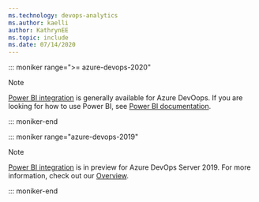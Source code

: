 ```yaml
---
ms.technology: devops-analytics
ms.author: kaelli
author: KathrynEE
ms.topic: include
ms.date: 07/14/2020
---
```

 

::: moniker range=">= azure-devops-2020"

> [!NOTE]  
> [Power BI integration](/azure/devops/report/powerbi/) is generally available for Azure DevOops. If you are looking for how to use Power BI, see [Power BI documentation](/power-bi/). 

 
::: moniker-end

::: moniker range="azure-devops-2019"

> [!NOTE]  
> [Power BI integration](/azure/devops/report/powerbi/) is in preview for Azure DevOps Server 2019. For more information, check out our [Overview](/azure/devops/report/powerbi/overview).

::: moniker-end